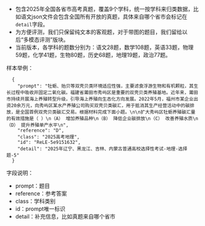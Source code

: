  - 包含2025年全国各省市高考真题，覆盖9个学科，统一按学科来归类数据，比如语文json文件会包含全国所有开放的真题，具体来自哪个省市会标记在`detail`字段。
 - 为方便评测，我们只保留纯文本的客观题，对于带图的题目，我们留给以后“多模态评测”版块。
 - 当前版本，各学科的题数分别为：语文28题，数学108题，英语33题，物理59题，化学41题，生物80题，历史68题，地理19题，政治77题。

样本举例：
```
  {
    "prompt": "牡蛎、贻贝等双壳贝类环境适应性强，主要滤食浮游生物和有机颗粒，其生长过程中吸收并固定二氧化碳。福建省莆田市秀屿区是重要的双壳贝类养殖基地。近年来，莆田市持续开展海上养殖转型升级，引导海上养殖向生态化方向发展。2022年5月，福州市某企业出资20余万元，向秀屿区某水产养殖公司购买双壳贝类碳汇，用于抵消其生产经营活动中的碳排放，是全国首例双壳贝类碳汇交易。根据材料完成下面小题。\n\n扩大秀屿区牡蛎养殖碳汇量的有效措施是（ ）\n（A） 增加养殖品种\n（B） 降低企业碳排放\n（C） 改善养殖水质\n（D） 提升养殖单产水平\n",
    "reference": "D",
    "class": "2025高考地理",
    "id": "ReLE-5e9151632",
    "detail": "2025年辽宁、黑龙江、吉林、内蒙古普通高校选择性考试-地理-选择题-5"
  }
```

字段说明：
 - prompt：题目
 - reference：参考答案
 - class：学科类别
 - id：prompt唯一标识
 - detail：补充信息，比如真题来自哪个省市
